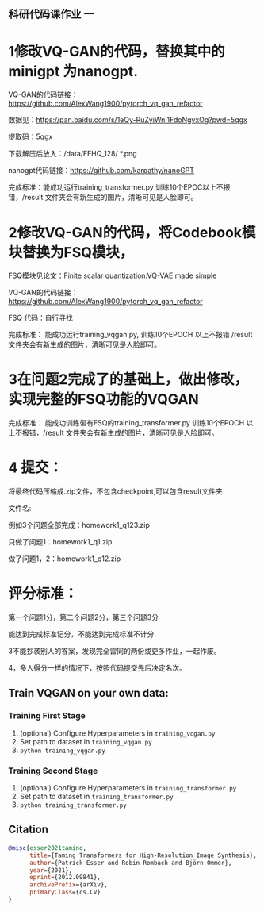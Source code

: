 
## 科研代码课作业 一

# 1修改VQ-GAN的代码，替换其中的minigpt 为nanogpt.

VQ-GAN的代码链接：https://github.com/AlexWang1900/pytorch_vq_gan_refactor

数据见：https://pan.baidu.com/s/1eQy-RuZyiWnl1FdoNgvxOg?pwd=5qgx 

提取码：5qgx 

下载解压后放入：/data/FFHQ_128/ *.png

nanogpt代码链接：https://github.com/karpathy/nanoGPT

完成标准：能成功运行training_transformer.py 训练10个EPOC以上不报错，/result 文件夹会有新生成的图片，清晰可见是人脸即可。

# 2修改VQ-GAN的代码，将Codebook模块替换为FSQ模块，

FSQ模块见论文：Finite scalar quantization:VQ-VAE made simple

VQ-GAN的代码链接：https://github.com/AlexWang1900/pytorch_vq_gan_refactor

FSQ 代码：自行寻找

完成标准： 能成功运行training_vqgan.py, 训练10个EPOCH 以上不报错 /result 文件夹会有新生成的图片，清晰可见是人脸即可。

# 3在问题2完成了的基础上，做出修改，实现完整的FSQ功能的VQGAN

完成标准：
能成功训练带有FSQ的training_transformer.py 训练10个EPOCH 以上不报错，/result 文件夹会有新生成的图片，清晰可见是人脸即可。

# 4 提交：

将最终代码压缩成.zip文件，不包含checkpoint,可以包含result文件夹

文件名: 

例如3个问题全部完成：homework1_q123.zip 

只做了问题1：homework1_q1.zip

做了问题1，2：homework1_q12.zip


# 评分标准：

第一个问题1分，第二个问题2分，第三个问题3分

能达到完成标准记分，不能达到完成标准不计分

3不能抄袭别人的答案，发现完全雷同的两份或更多作业，一起作废。

4，多人得分一样的情况下，按照代码提交先后决定名次。

## Train VQGAN on your own data:
### Training First Stage
1. (optional) Configure Hyperparameters in ```training_vqgan.py```
2. Set path to dataset in ```training_vqgan.py```
3. ```python training_vqgan.py```

### Training Second Stage
1. (optional) Configure Hyperparameters in ```training_transformer.py```
2. Set path to dataset in ```training_transformer.py```
3. ```python training_transformer.py```


## Citation
```bibtex
@misc{esser2021taming,
      title={Taming Transformers for High-Resolution Image Synthesis}, 
      author={Patrick Esser and Robin Rombach and Björn Ommer},
      year={2021},
      eprint={2012.09841},
      archivePrefix={arXiv},
      primaryClass={cs.CV}
}
```
